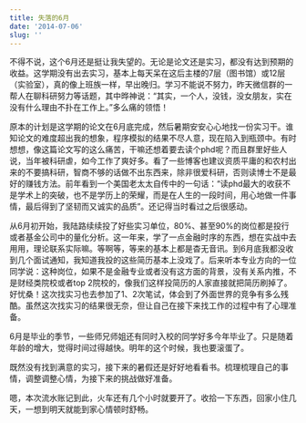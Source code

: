 ```yaml
---
title: 失落的6月
date: '2014-07-06'
slug: ''
---
```



不得不说，这个6月还是挺让我失望的。无论是论文还是实习，都没有达到预期的收益。这学期没有出去实习，基本上每天呆在这后主楼的7层（图书馆）或12层（实验室），真的像上班族一样，早出晚归。学习不能说不努力，昨天微信群的一帮人在聊科研努力等话题，其中晔神说：“其实，一个人，没钱，没女朋友，实在没有什么理由不扑在工作上。”多么痛的领悟！

 原本的计划是这学期的论文在6月底完成，然后暑期安安心心地找一份实习干。谁知论文的难度超出我的想象，程序模拟的结果不尽人意，现在陷入到瓶颈中。有时想想，像这篇论文写的这么痛苦，干嘛还想着要去读个phd呢？而且群里好些人说，当年被科研虐，如今工作了爽好多。看了一些博客也建议资质平庸的和农村出来的不要搞科研，智商不够的话做不出东西来，除非很爱科研，否则读博士不是最好的赚钱方法。前年看到一个美国老太太自传中的一句话：“读phd最大的收获不是学术上的突破，也不是学历上的荣耀，而是在人生的一段时间，用心地做一件事情，最后得到了坚韧而又诚实的品质”。还记得当时看过之后很感动。

从6月初开始，我陆路续续投了好些实习单位，80%、甚至90%的岗位都是投行或者基金公司中的量化分析。这一年来，学了一点金融时序的东西，想在实战中去用用，理论联系实际嘛。等啊等，等来的基本上都是杳无音讯。到6月底我都没收到几个面试通知，我知道我投的这些简历基本上没戏了。后来听本专业方向的一位同学说：这种岗位，如果不是金融专业或者没有这方面的背景，没有关系内推，不是财经类院校或者top 2院校的，像我们这样投简历的人家直接就把简历刷掉了。好忧桑！这次找实习也去参加了1、2次笔试，体会到了外面世界的竞争有多么残酷。虽然这次找实习的结果很无奈，但让自己在接下来找工作的过程中有了心理准备。

6月是毕业的季节，一些师兄师姐还有同时入校的同学好多今年毕业了。只是随着年龄的增大，觉得时间过得越快。明年的这个时候，我也要滚蛋了。

既然没有找到满意的实习，接下来的暑假还是好好地看看书。梳理梳理自己的事情，调整调整心情，为接下来的挑战做好准备。     

嗯，本次流水账记到此，火车还有几个小时就要开了。收拾一下东西，回家小住几天，一想到明天就能到家心情顿时舒畅。 


